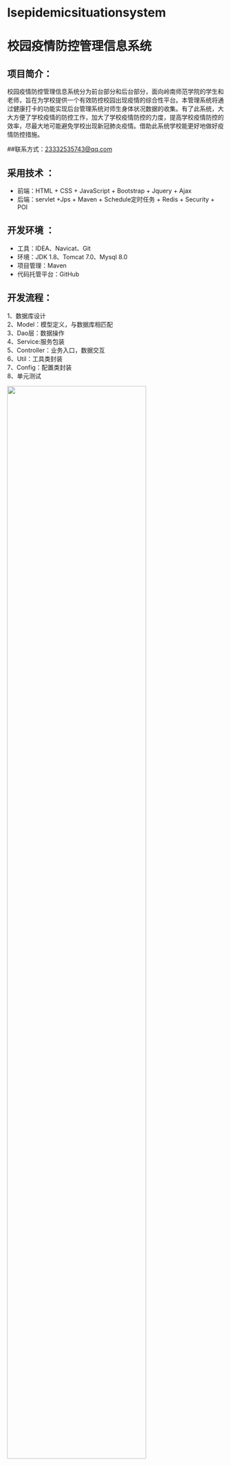 # lsepidemicsituationsystem

# 校园疫情防控管理信息系统

## 项目简介：

校园疫情防控管理信息系统分为前台部分和后台部分，面向岭南师范学院的学生和老师，旨在为学校提供一个有效防控校园出现疫情的综合性平台。本管理系统将通过健康打卡的功能实现后台管理系统对师生身体状况数据的收集。有了此系统，大大方便了学校疫情的防控工作，加大了学校疫情防控的力度，提高学校疫情防控的效率，尽最大地可能避免学校出现新冠肺炎疫情。借助此系统学校能更好地做好疫情防控措施。

##联系方式：23332535743@qq.com
## 采用技术 ： 
- 前端：HTML + CSS + JavaScript + Bootstrap + Jquery + Ajax
- 后端：servlet +Jps + Maven + Schedule定时任务 + Redis + Security + POI

## 开发环境 ：
- 工具：IDEA、Navicat、Git
- 环境：JDK 1.8、Tomcat 7.0、Mysql 8.0
- 项目管理：Maven
- 代码托管平台：GitHub

## 开发流程：  
1、数据库设计  
2、Model：模型定义，与数据库相匹配  
3、Dao层：数据操作  
4、Service:服务包装  
5、Controller：业务入口，数据交互   
6、Util：工具类封装   
7、Config：配置类封装    
8、单元测试    

<img src="./pre-img/1.png" style="width: 80%">
<img src="./pre-img/2.png" style="width: 80%">
<img src="./pre-img/3.png" style="width: 80%">
<img src="./pre-img/4.png" style="width: 80%">
<img src="./pre-img/5.png" style="width: 80%">
<img src="./pre-img/6.png" style="width: 80%">
<img src="./pre-img/7.png" style="width: 80%">
<img src="./pre-img/8.png" style="width: 80%">
<img src="./pre-img/9.png" style="width: 80%">
<img src="./pre-img/10.png" style="width: 80%">


## 功能模块 :  

**前台部分，主要分为以下几个模块：**

> 个人信息管理

- 学生和老师登录✔
- 学生和老师修改密码✔

> 数据显示

- 学校疫情各情况数据的统计显示✔
- 疫情各情况饼状图占比分析✔
- 学生和教师各情况统计柱形图显示✔
- 各学院学生的各情况统计表格显示✔
- 各学院教师的各情况统计表格显示✔

> 打卡操作  

- 学生每天打卡✔
- 教师每天打卡✔

> 疫情新闻显示

- 最新疫情新闻播报浏览✔
- 查看疫情新闻详情✔

**后台部分，主要分为以下几个模块：**

> 学生管理
1.png
- 查询学生✔
- 添加学生✔
- 修改学生✔
- 删除学生✔

> 教师管理

- 查询教师✔
- 添加教师✔
- 修改教师✔
- 删除教师✔

> 打卡信息管理

- 查询打卡信息✔
- 添加打卡信息✔
- 修改打卡信息✔
- 删除打卡信息✔
- 分析打卡信息✔
- 统计打卡信息✔

> 新闻管理

- 查询新闻✔
- 发布新闻✔
- 删除新闻✔


## 项目截图：

**前台部分展示：**  

1. 前台首页面 
2. 登录页面(学生与教师的类似)  
3. 打卡页面(学生与教师的类似)   
4. 个人信息页面(学生与教师的类似)    

**后台部分展示：**  

1. 后台首页 2. 学生列表  
3. 教师列表  
4. 学生打卡信息列表  
5. 老师打卡信息列表  6. 发布新闻

## 项目访问 :  
浏览器访问路径：http://localhost:8080/lsepidemicsituationsystem_war_exploded/FrontWebServlet
